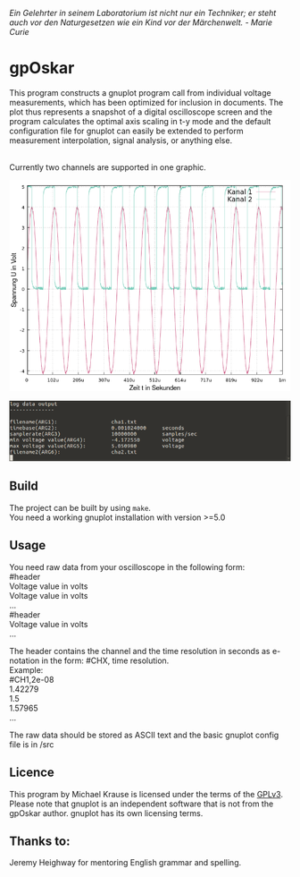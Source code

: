 *Ein Gelehrter in seinem Laboratorium ist nicht nur ein Techniker; er steht auch vor den Naturgesetzen wie ein Kind vor der Märchenwelt. - Marie Curie*

# gpOskar

This program constructs a gnuplot program call from individual voltage measurements, which has been optimized for inclusion in documents. The plot thus represents a snapshot of a digital oscilloscope screen and
the program calculates the optimal axis scaling in t-y mode and the default configuration file for gnuplot can easily be extended to perform measurement interpolation, signal analysis, or anything else.<br><br>

Currently two channels are supported in one graphic.


![example oscillogram](docs/example_oscillogram.png)

![example terminal output](docs/example_terminal_output.png)


##  Build

The project can be built by using `make`.<br>
You need a working gnuplot installation with version >=5.0<br>

## Usage 
You need raw data from your oscilloscope in the following form:<br>
#header<br>
Voltage value in volts<br>
Voltage value in volts<br>
...<br>
#header<br>
Voltage value in volts<br>
...

The header contains the channel and the time resolution in seconds as e-notation in the form: #CHX, time resolution.<br>
Example:<br>
#CH1,2e-08<br>
1.42279<br>
1.5<br>
1.57965<br>
...

The raw data should be stored as ASCII text and the basic gnuplot config file is in /src

## Licence

This program by Michael Krause is licensed under the terms of the [GPLv3](https://www.gnu.org/licenses/gpl-3.0.de.html).<br>
Please note that gnuplot is an independent software that is not from the gpOskar author. gnuplot has its own licensing terms.

## Thanks to:

Jeremy Heighway for mentoring English grammar and spelling.